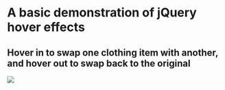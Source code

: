 <h1>A basic demonstration of jQuery hover effects</h1>
<h2>Hover in to swap one clothing item with another, and hover out to swap back to the original</h2>
<img src = "project_screenshot">